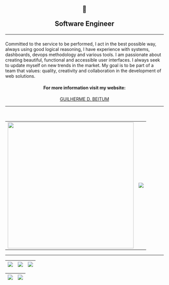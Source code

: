 <h2 align="center">

  📱
  
 
 Software Engineer
 
  <hr>

</h2>

Committed to the service to be performed, I act in the best possible way, always using good logical reasoning, 
I have experience with systems, dashboards, devops methodology and various tools. 
I am passionate about creating beautiful, functional and accessible user interfaces.
I always seek to update myself on new trends  in the market. 
My goal is to be part of a team that values: quality, creativity and collaboration in the development of web solutions. 
  
<div align="center">
 
<h4>For more information visit my website:</h4>
<a href="https://guilhermeb.web.app">GUILHERME D. BEITUM</a>
 
 <hr>
 
 <br>

<div align="center">
  
  <table border="0" cellspacing="0" cellpadding="0">
  <tr>
    <td style="border: 0";>
      <img width="400" src="https://media.giphy.com/media/SWoSkN6DxTszqIKEqv/giphy.gif?cid=ecf05e47cfxovn4m81dgq2g32svgnqr8yy45f7y25vdyj4yz&rid=giphy.gif&ct=g" />
    </td>
    <td style="border: 0";>
 <img  src="https://github-profile-trophy.vercel.app/?username=GuilhermeDBeitum&row=2&column=2&margin-w=50&margin-h=15&theme=radical&title=MultiLanguage,Repositories">
</td>   
   </tr>
</table>

</div>
  
<hr>
  
  | ![](http://github-profile-summary-cards.vercel.app/api/cards/stats?username=GuilhermeDBeitum&theme=nord_dark) | ![](http://github-profile-summary-cards.vercel.app/api/cards/repos-per-language?username=GuilhermeDBeitum&hide=Html&theme=nord_dark) | ![](http://github-profile-summary-cards.vercel.app/api/cards/most-commit-language?username=GuilhermeDBeitum&theme=nord_dark) |
| :------------------------------------------------------------------------------------------------------: | :-----------------------------------------------------------------------------------------------------------------------------: | :---------------------------------------------------------------------------------------------------------------------: |

| ![](http://github-profile-summary-cards.vercel.app/api/cards/profile-details?username=GuilhermeDBeitum&theme=nord_dark) | ![](https://github-readme-streak-stats.herokuapp.com/?user=GuilhermeDBeitum&hide_border=true&date_format=M%20j%5B%2C%20Y%5D&background=2D3742&stroke=2D3742&ring=6bbbca&fire=6bbbca&currStreakNum=fff&sideNums=6bbbca&currStreakLabel=6bbbca&sideLabels=fff&dates=fff) |
| :----------------------------------------------------------------------------------------------------------------: | :---------------------------------------------------------------------------------------------------------------------------------------------------------------------------------------------------------------------------------------------------------------: |
